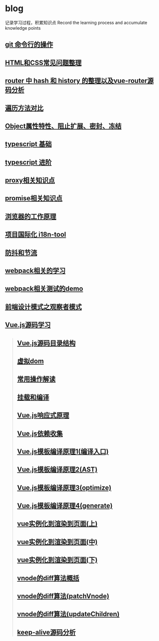 # blog
记录学习过程，积累知识点
Record the learning process and accumulate knowledge points

## [git 命令行的操作](https://github.com/dinghuahua/blog/blob/master/git-study/git%E6%95%99%E7%A8%8B.md)
## [HTML和CSS常见问题整理](https://github.com/dinghuahua/blog/blob/master/html-css/html-css.md)
## [router 中 hash 和 history 的整理以及vue-router源码分析](https://github.com/dinghuahua/blog/blob/master/router/vue-router-history-hash.md)
## [遍历方法对比](https://github.com/dinghuahua/blog/blob/master/javaScript/%E9%81%8D%E5%8E%86%E4%BB%A5%E5%8F%8A%E6%98%AF%E5%90%A6%E5%BF%BD%E7%95%A5enumerable.md)
## [Object属性特性、阻止扩展、密封、冻结](https://github.com/dinghuahua/blog/blob/master/javaScript/ES5%20%E5%AF%B9%E8%B1%A1%E7%9A%84%E6%89%A9%E5%B1%95(Object.preventExtensions)%E3%80%81%E5%AF%86%E5%B0%81(Object.seal)%E5%92%8C%E5%86%BB%E7%BB%93(Object.freeze).md)
## [typescript 基础](https://github.com/dinghuahua/blog/blob/master/typescript/typescript.md)
## [typescript 进阶](https://github.com/dinghuahua/blog/blob/master/typescript/typescript-%E8%BF%9B%E9%98%B6.md)
## [proxy相关知识点](https://github.com/dinghuahua/blog/blob/master/javaScript/proxy%E7%9B%B8%E5%85%B3%E9%87%8D%E8%A6%81%E7%9F%A5%E8%AF%86%E7%82%B9.md)
## [promise相关知识点](https://github.com/dinghuahua/blog/blob/master/javaScript/promise%E7%9B%B8%E5%85%B3%E9%87%8D%E8%A6%81%E7%9F%A5%E8%AF%86%E7%82%B9.md)
## [浏览器的工作原理](https://github.com/dinghuahua/blog/blob/master/browser/%E6%B5%8F%E8%A7%88%E5%99%A8%E4%B8%BB%E8%A6%81%E8%BF%9B%E7%A8%8B%E7%BA%BF%E7%A8%8B%E4%BB%A5%E5%8F%8A%E6%B8%B2%E6%9F%93%E5%92%8Cjs%E6%89%A7%E8%A1%8C%E7%9A%84%E8%BF%90%E8%A1%8C%E5%8E%9F%E7%90%86%E7%9A%84%E5%88%86%E6%9E%90.md)
## [项目国际化 i18n-tool](https://github.com/dinghuahua/i18n-tool)

[^_^]: # (## [todo https和http 1.1 2 的对比] http:www.baidu.com)
[^_^]: # (## [todo websocket和ajax 的对比] http:www.baidu.com)
[^_^]: # (## [todo eventloop] http:www.baidu.com)
[^_^]: # (## [todo cdn] http:www.baidu.com)
[^_^]: # (## [todo 浏览器缓存  强缓存  协议缓存] http:www.baidu.com)
[^_^]: # (## [todo 微信公众号授权] http:www.baidu.com)
[^_^]: # (## [todo 懒加载  时间戳] http:www.baidu.com)
[^_^]: # (## [todo 进阶题目] http:www.baidu.com)
[^_^]: # (## [todo 进阶题目] http:www.baidu.com)
[^_^]: # (## [todo 进阶题目] http:www.baidu.com)
[^_^]: # (## [todo webpack - 热部署时间] http:www.baidu.com)
[^_^]: # (## [todo webpack -load] http:www.baidu.com)

## [防抖和节流](https://github.com/dinghuahua/blog/blob/master/javaScript/%E9%98%B2%E6%8A%96%E5%92%8C%E8%8A%82%E6%B5%81.md)
## [webpack相关的学习](https://github.com/dinghuahua/blog/blob/master/webpack/webpack%E9%87%8D%E8%A6%81%E7%9F%A5%E8%AF%86%E7%82%B9%E6%A6%82%E5%BF%B5.md)
## [webpack相关测试的demo](https://github.com/dinghuahua/blog/tree/master/webpack-test/base0)
## [前端设计模式之观察者模式](https://github.com/dinghuahua/blog/blob/master/javaScript/%E8%A7%82%E5%AF%9F%E8%80%85%E6%A8%A1%E5%BC%8Fobserver.md)
## [Vue.js源码学习](https://github.com/dinghuahua/blog/tree/master/vue%E6%BA%90%E7%A0%81%E5%AD%A6%E4%B9%A0)

[^_^]: # (设计模式 3月18日：你必须要掌握的新一代异步交互2.0技术
[^_^]: # 3月19日：JavaScript密码，探寻那些不为人知的底层API
[^_^]: # 3月20日：中高级前端大厂面试JS性能常考题之防抖节流
[^_^]: # 3月21日：前端架构师核心技能之一  高性能模板引擎开发
[^_^]: # 3月22日：搭建一个属于你的聊天室
[^_^]: # 3月23日：手撸网易内部纯前端报表生成
[^_^]: # 3月24日：全自定义页面布局算法 - 让用户定制（User-Defined）他的最爱
[^_^]: # 谈谈你对CSS布局的理解
[^_^]: # 讲讲输入完网址按下回车，到看到网页这个过程中发生了什么。
[^_^]: # 谈谈你对Web前端组件化的理解，Web Component会带来怎样的影响
[^_^]: # 谈谈你对前端资源下载性能优化的经验和思考
[^_^]: # 现在有很多的MV*框架，你对它们有什么看法
[^_^]: # iOS体验好在哪里，Web能赶上么？
[^_^]: # 网页游戏怎么做？
[^_^]: # Hybrid技术应当如何应用？
[^_^]: # 浏览器所有进程 和线程
[^_^]: # 你最爱的前端框架是什么，为什么？
[^_^]: # 【进阶1期】 调用堆栈
[^_^]: # 【进阶2期】 作用域闭包
[^_^]: # 【进阶3期】 this全面解析
[^_^]: # 【进阶4期】 深浅拷贝原理
[^_^]: # 【进阶5期】 原型Prototype
[^_^]: # 【进阶6期】 高阶函数
[^_^]: # 【进阶7期】 事件机制
[^_^]: # 【进阶8期】 Event Loop原理
[^_^]: # 【进阶9期】 Promise原理
[^_^]: # 【进阶10期】Async/Await原理
[^_^]: # 【进阶11期】防抖/节流原理
[^_^]: # 【进阶12期】模块化详解
[^_^]: # 【进阶13期】ES6重难点
[^_^]: # 【进阶14期】计算机网络概述
[^_^]: # 【进阶15期】浏览器渲染原理
[^_^]: # 【进阶16期】webpack配置
[^_^]: # 【进阶17期】webpack原理
[^_^]: # 【进阶18期】前端监控
[^_^]: # 【进阶19期】跨域和安全
[^_^]: # 【进阶20期】性能优化
[^_^]: # 【进阶21期】VirtualDom原理
[^_^]: # 【进阶22期】Diff算法
[^_^]: # 【进阶23期】MVVM双向绑定
[^_^]: # 【进阶24期】Vuex的原理
[^_^]: # 【进阶25期】Redux原理
[^_^]: # 【进阶26期】路由原理
[^_^]: # 【进阶27期】VueRouter源码解析
[^_^]: # 【进阶28期】ReactRouter源码解析
[^_^]: # MarkDown 没有统一标准，不同网站实现的方式不同；
[^_^]: # GitHub 实现的 MarkDown 语法叫 GFM，GitHub Favorite MarkDown；
[^_^]: # GFM 比普通的 MarkDown 语法增加了表格和完成列表等语法；
[^_^]: # 但是，GFM 并没有实现流程图的 MarkDown 语法。
[^_^]: # GitHub仓库里的图片
[^_^]: # https://github.com/ 你的用户名 / 你的项目名 / raw / 分支名 / 存放图片的文[^_^]: # 件夹 / 该文件夹下的图片
[^_^]: # eg：
[^_^]: # https://github.com/dinghuahua/blog/blob/master/router/images/router1.jpg)


  > ## [Vue.js源码目录结构](https://github.com/dinghuahua/blog/blob/master/vue%E6%BA%90%E7%A0%81%E5%AD%A6%E4%B9%A0/vue.js%E6%BA%90%E7%A0%81%E7%9B%AE%E5%BD%95%E7%BB%93%E6%9E%84.md)
  > ## [虚拟dom](https://github.com/dinghuahua/blog/blob/master/vue%E6%BA%90%E7%A0%81%E5%AD%A6%E4%B9%A0/%E8%99%9A%E6%8B%9Fdom.md)
  > ## [常用操作解读](https://github.com/dinghuahua/blog/blob/master/vue%E6%BA%90%E7%A0%81%E5%AD%A6%E4%B9%A0/%E5%B8%B8%E7%94%A8%E6%93%8D%E4%BD%9C%E8%A7%A3%E8%AF%BB.md)
  > ## [挂载和编译](https://github.com/dinghuahua/blog/blob/master/vue%E6%BA%90%E7%A0%81%E5%AD%A6%E4%B9%A0/%E6%8C%82%E8%BD%BD%E5%92%8C%E7%BC%96%E8%AF%91.md)
  > ## [Vue.js响应式原理](https://github.com/dinghuahua/blog/blob/master/vue%E6%BA%90%E7%A0%81%E5%AD%A6%E4%B9%A0/Vue.js%E5%93%8D%E5%BA%94%E5%BC%8F%E5%8E%9F%E7%90%86.md)
  > ## [Vue.js依赖收集](https://github.com/dinghuahua/blog/blob/master/vue%E6%BA%90%E7%A0%81%E5%AD%A6%E4%B9%A0/Vue.js%E4%BE%9D%E8%B5%96%E6%94%B6%E9%9B%86%E5%8E%9F%E7%90%86.md)
  > ## [Vue.js模板编译原理1(编译入口)](https://github.com/dinghuahua/blog/blob/master/vue%E6%BA%90%E7%A0%81%E5%AD%A6%E4%B9%A0/Vue.js%E6%A8%A1%E6%9D%BF%E7%BC%96%E8%AF%91%E5%8E%9F%E7%90%861(%E7%BC%96%E8%AF%91%E5%85%A5%E5%8F%A3).md)
  > ## [Vue.js模板编译原理2(AST)](https://github.com/dinghuahua/blog/blob/master/vue%E6%BA%90%E7%A0%81%E5%AD%A6%E4%B9%A0/Vue.js%E6%A8%A1%E6%9D%BF%E7%BC%96%E8%AF%91%E5%8E%9F%E7%90%862(AST).md)
  > ## [Vue.js模板编译原理3(optimize)](https://github.com/dinghuahua/blog/blob/master/vue%E6%BA%90%E7%A0%81%E5%AD%A6%E4%B9%A0/Vue.js%E6%A8%A1%E6%9D%BF%E7%BC%96%E8%AF%91%E5%8E%9F%E7%90%863(optimize).md)
  > ## [Vue.js模板编译原理4(generate)](https://github.com/dinghuahua/blog/blob/master/vue%E6%BA%90%E7%A0%81%E5%AD%A6%E4%B9%A0/Vue.js%E6%A8%A1%E6%9D%BF%E7%BC%96%E8%AF%91%E5%8E%9F%E7%90%864(generate).md)
  > ## [vue实例化到渲染到页面(上)](https://github.com/dinghuahua/blog/blob/master/vue%E6%BA%90%E7%A0%81%E5%AD%A6%E4%B9%A0/vue%E5%AE%9E%E4%BE%8B%E5%8C%96%E5%88%B0%E6%B8%B2%E6%9F%93%E5%88%B0%E9%A1%B5%E9%9D%A2(%E4%B8%8A).md)
  > ## [vue实例化到渲染到页面(中)](https://github.com/dinghuahua/blog/blob/master/vue%E6%BA%90%E7%A0%81%E5%AD%A6%E4%B9%A0/vue%E5%AE%9E%E4%BE%8B%E5%8C%96%E5%88%B0%E6%B8%B2%E6%9F%93%E5%88%B0%E9%A1%B5%E9%9D%A2(%E4%B8%AD).md)
  > ## [vue实例化到渲染到页面(下)](https://github.com/dinghuahua/blog/blob/master/vue%E6%BA%90%E7%A0%81%E5%AD%A6%E4%B9%A0/vue%E5%AE%9E%E4%BE%8B%E5%8C%96%E5%88%B0%E6%B8%B2%E6%9F%93%E5%88%B0%E9%A1%B5%E9%9D%A2(%E4%B8%8B).md)
  > ## [vnode的diff算法概括](https://github.com/dinghuahua/blog/blob/master/vue%E6%BA%90%E7%A0%81%E5%AD%A6%E4%B9%A0/vnode%E7%9A%84diff%E7%AE%97%E6%B3%95%E6%A6%82%E6%8B%AC.md)
  > ## [vnode的diff算法(patchVnode)](https://github.com/dinghuahua/blog/blob/master/vue%E6%BA%90%E7%A0%81%E5%AD%A6%E4%B9%A0/vnode%E7%9A%84diff%E7%AE%97%E6%B3%95(patchVnode).md)
  > ## [vnode的diff算法(updateChildren)](https://github.com/dinghuahua/blog/blob/master/vue%E6%BA%90%E7%A0%81%E5%AD%A6%E4%B9%A0/vnode%E7%9A%84diff%E7%AE%97%E6%B3%95(updateChildren).md)
  > ## [keep-alive源码分析](https://github.com/dinghuahua/blog/blob/master/vue%E6%BA%90%E7%A0%81%E5%AD%A6%E4%B9%A0/keep-alive%E6%BA%90%E7%A0%81%E5%88%86%E6%9E%90.md)
